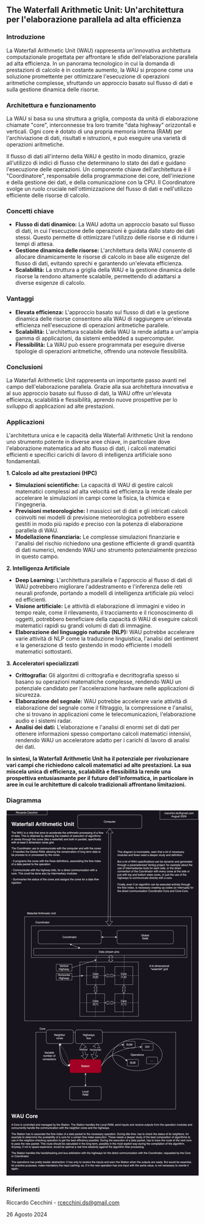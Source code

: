 ## The Waterfall Arithmetic Unit: Un'architettura per l'elaborazione parallela ad alta efficienza

### Introduzione

La Waterfall Arithmetic Unit (WAU) rappresenta un'innovativa architettura computazionale progettata per affrontare le sfide dell'elaborazione parallela ad alta efficienza. In un panorama tecnologico in cui la domanda di prestazioni di calcolo è in costante aumento, la WAU si propone come una soluzione promettente per ottimizzare l'esecuzione di operazioni aritmetiche complesse, sfruttando un approccio basato sul flusso di dati e sulla gestione dinamica delle risorse.

### Architettura e funzionamento

La WAU si basa su una struttura a griglia, composta da unità di elaborazione chiamate "core", interconnesse tra loro tramite "data highway" orizzontali e verticali. Ogni core è dotato di una propria memoria interna (RAM) per l'archiviazione di dati, risultati e istruzioni, e può eseguire una varietà di operazioni aritmetiche.

Il flusso di dati all'interno della WAU è gestito in modo dinamico, grazie all'utilizzo di indici di flusso che determinano lo stato dei dati e guidano l'esecuzione delle operazioni. Un componente chiave dell'architettura è il "Coordinatore", responsabile della programmazione dei core, dell'iniezione e della gestione dei dati, e della comunicazione con la CPU. Il Coordinatore svolge un ruolo cruciale nell'ottimizzazione del flusso di dati e nell'utilizzo efficiente delle risorse di calcolo.

### Concetti chiave

* **Flusso di dati dinamico:** La WAU adotta un approccio basato sul flusso di dati, in cui l'esecuzione delle operazioni è guidata dallo stato dei dati stessi. Questo permette di ottimizzare l'utilizzo delle risorse e di ridurre i tempi di attesa.
* **Gestione dinamica delle risorse:** L'architettura della WAU consente di allocare dinamicamente le risorse di calcolo in base alle esigenze del flusso di dati, evitando sprechi e garantendo un'elevata efficienza.
* **Scalabilità:** La struttura a griglia della WAU e la gestione dinamica delle risorse la rendono altamente scalabile, permettendo di adattarsi a diverse esigenze di calcolo.

### Vantaggi

* **Elevata efficienza:** L'approccio basato sul flusso di dati e la gestione dinamica delle risorse consentono alla WAU di raggiungere un'elevata efficienza nell'esecuzione di operazioni aritmetiche parallele.
* **Scalabilità:** L'architettura scalabile della WAU la rende adatta a un'ampia gamma di applicazioni, da sistemi embedded a supercomputer.
* **Flessibilità:** La WAU può essere programmata per eseguire diverse tipologie di operazioni aritmetiche, offrendo una notevole flessibilità.

### Conclusioni

La Waterfall Arithmetic Unit rappresenta un importante passo avanti nel campo dell'elaborazione parallela. Grazie alla sua architettura innovativa e al suo approccio basato sul flusso di dati, la WAU offre un'elevata efficienza, scalabilità e flessibilità, aprendo nuove prospettive per lo sviluppo di applicazioni ad alte prestazioni.

### Applicazioni

L'architettura unica e le capacità della Waterfall Arithmetic Unit la rendono uno strumento potente in diverse aree chiave, in particolare dove l'elaborazione matematica ad alto flusso di dati, i calcoli matematici efficienti e specifici carichi di lavoro di intelligenza artificiale sono fondamentali.

**1. Calcolo ad alte prestazioni (HPC)**

* **Simulazioni scientifiche:** La capacità di WAU di gestire calcoli matematici complessi ad alta velocità ed efficienza la rende ideale per accelerare le simulazioni in campi come la fisica, la chimica e l'ingegneria.
* **Previsioni meteorologiche:** I massicci set di dati e gli intricati calcoli coinvolti nei modelli di previsione meteorologica potrebbero essere gestiti in modo più rapido e preciso con la potenza di elaborazione parallela di WAU.
* **Modellazione finanziaria:** Le complesse simulazioni finanziarie e l'analisi del rischio richiedono una gestione efficiente di grandi quantità di dati numerici, rendendo WAU uno strumento potenzialmente prezioso in questo campo.

**2. Intelligenza Artificiale**

* **Deep Learning:** L'architettura parallela e l'approccio al flusso di dati di WAU potrebbero migliorare l'addestramento e l'inferenza delle reti neurali profonde, portando a modelli di intelligenza artificiale più veloci ed efficienti.
* **Visione artificiale:** Le attività di elaborazione di immagini e video in tempo reale, come il rilevamento, il tracciamento e il riconoscimento di oggetti, potrebbero beneficiare della capacità di WAU di eseguire calcoli matematici rapidi su grandi volumi di dati di immagine.
* **Elaborazione del linguaggio naturale (NLP):** WAU potrebbe accelerare varie attività di NLP come la traduzione linguistica, l'analisi del sentiment e la generazione di testo gestendo in modo efficiente i modelli matematici sottostanti.

**3. Acceleratori specializzati**

* **Crittografia:** Gli algoritmi di crittografia e decrittografia spesso si basano su operazioni matematiche complesse, rendendo WAU un potenziale candidato per l'accelerazione hardware nelle applicazioni di sicurezza.
* **Elaborazione del segnale:** WAU potrebbe accelerare varie attività di elaborazione del segnale come il filtraggio, la compressione e l'analisi, che si trovano in applicazioni come le telecomunicazioni, l'elaborazione audio e i sistemi radar.
* **Analisi dei dati:** L'elaborazione e l'analisi di enormi set di dati per ottenere informazioni spesso comportano calcoli matematici intensivi, rendendo WAU un acceleratore adatto per i carichi di lavoro di analisi dei dati.

**In sintesi, la Waterfall Arithmetic Unit ha il potenziale per rivoluzionare vari campi che richiedono calcoli matematici ad alte prestazioni. La sua miscela unica di efficienza, scalabilità e flessibilità la rende una prospettiva entusiasmante per il futuro dell'informatica, in particolare in aree in cui le architetture di calcolo tradizionali affrontano limitazioni.** 


### Diagramma
![](diagram.drawio.svg)

### Riferimenti

Riccardo Cecchini - rcecchini.ds@gmail.com

26 Agosto 2024